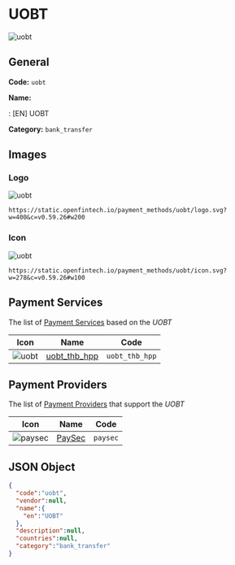 
# UOBT 
![uobt](https://static.openfintech.io/payment_methods/uobt/logo.svg?w=400&c=v0.59.26#w200)  

## General 
**Code:** `uobt` 
 
**Name:** 
 
:	[EN] UOBT 
 
**Category:** `bank_transfer` 
 

## Images 

### Logo 
![uobt](https://static.openfintech.io/payment_methods/uobt/logo.svg?w=400&c=v0.59.26#w200)  

```
https://static.openfintech.io/payment_methods/uobt/logo.svg?w=400&c=v0.59.26#w200
```  

### Icon 
![uobt](https://static.openfintech.io/payment_methods/uobt/icon.svg?w=278&c=v0.59.26#w100)  

```
https://static.openfintech.io/payment_methods/uobt/icon.svg?w=278&c=v0.59.26#w100
```  

## Payment Services 
 
The list of [Payment Services](/payment-services/) based on the _UOBT_ 

|Icon|Name|Code| 
|:---:|:---:|:---:| 
|![uobt](https://static.openfintech.io/payment_methods/uobt/icon.svg?w=278&c=v0.59.26#w100) |[uobt_thb_hpp](/payment-services/uobt_thb_hpp/)|`uobt_thb_hpp`| 
 

## Payment Providers 
 
The list of [Payment Providers](/payment-providers/) that support the _UOBT_ 

|Icon|Name|Code| 
|:---:|:---:|:---:| 
|![paysec](https://static.openfintech.io/payment_providers/paysec/icon.png?w=278&c=v0.59.26#w100) |[PaySec](/payment-providers/paysec/)|`paysec`| 
 

## JSON Object 

```json
{
  "code":"uobt",
  "vendor":null,
  "name":{
    "en":"UOBT"
  },
  "description":null,
  "countries":null,
  "category":"bank_transfer"
}
```  
